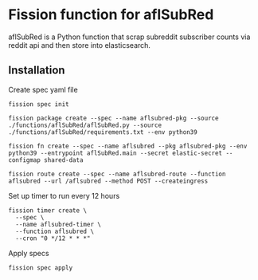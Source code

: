 # Fission function for aflSubRed 

aflSubRed is a Python function that scrap subreddit subscriber counts via reddit api and then store into elasticsearch.

## Installation
 


Create spec yaml file
```shell
fission spec init
```
```shell
fission package create --spec --name aflsubred-pkg --source ./functions/aflSubRed/aflSubRed.py --source ./functions/aflSubRed/requirements.txt --env python39
```
```shell
fission fn create --spec --name aflsubred --pkg aflsubred-pkg --env python39 --entrypoint aflSubRed.main --secret elastic-secret --configmap shared-data 
```

```shell
fission route create --spec --name aflsubred-route --function aflsubred --url /aflsubred --method POST --createingress
```

Set up timer to run every 12 hours

```shell
fission timer create \
  --spec \
  --name aflsubred-timer \
  --function aflsubred \
  --cron "0 */12 * * *"
```
Apply specs
```shell
fission spec apply
```